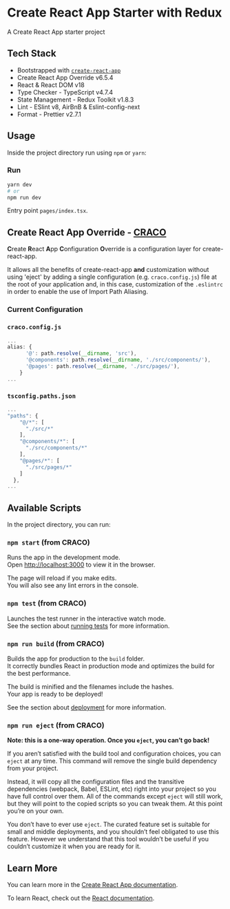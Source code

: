 # Create React App Starter with Redux

A Create React App starter project

## Tech Stack

- Bootstrapped with [`create-react-app`](https://github.com/facebook/create-react-app)
- Create React App Override v6.5.4
- React & React DOM v18
- Type Checker - TypeScript v4.7.4
- State Management - Redux Toolkit v1.8.3
- Lint - ESlint v8, AirBnB & Eslint-config-next
- Format - Prettier v2.7.1

## Usage

Inside the project directory run using `npm` or `yarn`:
### Run

```bash
yarn dev
# or
npm run dev
```

Entry point `pages/index.tsx`.

## Create React App Override - [CRACO](https://github.com/dilanx/craco)
**C**reate **R**eact **A**pp **C**onfiguration **O**verride is a configuration layer for create-react-app.

It allows all the benefits of create-react-app **and** customization without using 'eject' by adding a single configuration (e.g. `craco.config.js`) file at the root of your application and, in this case, customization of the `.eslintrc` in order to enable the use of Import Path Aliasing.

### Current Configuration

### `craco.config.js`

```javascript
...
alias: {
      '@': path.resolve(__dirname, 'src'),
      '@components': path.resolve(__dirname, './src/components/'),
      '@pages': path.resolve(__dirname, './src/pages/'),
    }
...
```

### `tsconfig.paths.json`

```javascript
...
"paths": {
    "@/*": [
      "./src/*"
    ],
    "@components/*": [
      "./src/components/*"
    ],
    "@pages/*": [
      "./src/pages/*"
    ]
  },
...
```
## Available Scripts

In the project directory, you can run:

### `npm start` (from CRACO)

Runs the app in the development mode.\
Open [http://localhost:3000](http://localhost:3000) to view it in the browser.

The page will reload if you make edits.\
You will also see any lint errors in the console.

### `npm test` (from CRACO)

Launches the test runner in the interactive watch mode.\
See the section about [running tests](https://facebook.github.io/create-react-app/docs/running-tests) for more information.

### `npm run build` (from CRACO)

Builds the app for production to the `build` folder.\
It correctly bundles React in production mode and optimizes the build for the best performance.

The build is minified and the filenames include the hashes.\
Your app is ready to be deployed!

See the section about [deployment](https://facebook.github.io/create-react-app/docs/deployment) for more information.

### `npm run eject` (from CRACO)

**Note: this is a one-way operation. Once you `eject`, you can’t go back!**

If you aren’t satisfied with the build tool and configuration choices, you can `eject` at any time. This command will remove the single build dependency from your project.

Instead, it will copy all the configuration files and the transitive dependencies (webpack, Babel, ESLint, etc) right into your project so you have full control over them. All of the commands except `eject` will still work, but they will point to the copied scripts so you can tweak them. At this point you’re on your own.

You don’t have to ever use `eject`. The curated feature set is suitable for small and middle deployments, and you shouldn’t feel obligated to use this feature. However we understand that this tool wouldn’t be useful if you couldn’t customize it when you are ready for it.

## Learn More

You can learn more in the [Create React App documentation](https://facebook.github.io/create-react-app/docs/getting-started).

To learn React, check out the [React documentation](https://reactjs.org/).
